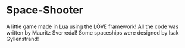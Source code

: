 # Space-Shooter
A little game made in Lua using the LÖVE framework!
All the code was written by Mauritz Sverredal!
Some spaceships were designed by Isak Gyllenstrand!
